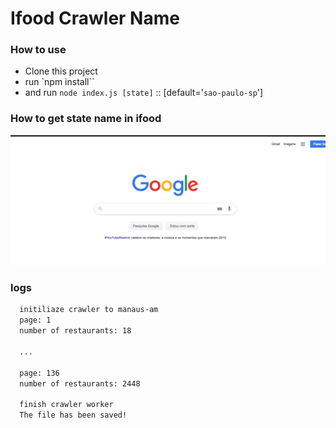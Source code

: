 # Ifood Crawler Name


### How to use
  - Clone this project
  - run `npm install``
  - and run `node index.js [state]` :: [default='`sao-paulo-sp`']
  
### How to get state name in ifood
  ![GET state name in ifood](image/get-state.gif)
### logs
```sh
  initiliaze crawler to manaus-am
  page: 1
  number of restaurants: 18

  ...

  page: 136
  number of restaurants: 2448

  finish crawler worker
  The file has been saved!
```